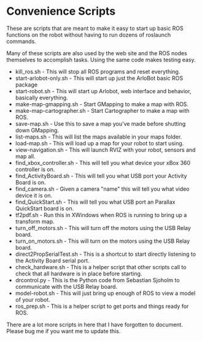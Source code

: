 Convenience Scripts
===========================

These are scripts that are meant to make it easy to start up basic ROS functions on the robot without having to run dozens of roslaunch commands.  

Many of these scripts are also used by the web site and the ROS nodes themselves to accomplish tasks. Using the same code makes testing easy.

- kill_ros.sh - This will stop all ROS programs and reset everything.
- start-arlobot-only.sh - This will start up just the ArloBot basic ROS package
- start-robot.sh - This will start up Arlobot, web interface and behavior, basically everything.
- make-map-gmapping.sh - Start GMapping to make a map with ROS.
- make-map-cartographer.sh - Start Cartographer to make a map with ROS.
- save-map.sh - Use this to save a map you've made before shutting down GMapping.
- list-maps.sh - This will list the maps available in your maps folder.
- load-map.sh - This will load up a map for your robot to start using.
- view-navigation.sh - This will launch RVIZ with your robot, sensors and map all.
- find_xbox_controller.sh - This will tell you what device your xBox 360 controller is on.
- find_ActivityBoard.sh - This will tell you what USB port your Activity Board is on.
- find_camera.sh - Given a camera "name" this will tell you what video device it is on.
- find_QuickStart.sh - This will tell you what USB port an Parallax QuickStart board is on.
- tf2pdf.sh - Run this in XWindows when ROS is running to bring up a transform map.
- turn_off_motors.sh - This will turn off the motors using the USB Relay board.
- turn_on_motors.sh - This will turn on the motors using the USB Relay board.
- direct2PropSerialTest.sh - This is a shortcut to start directly listening to the Activity Board serial port.
- check_hardware.sh - This is a helper script that other scripts call to check that all hardware is in place before starting.
- drcontrol.py - This is the Python code from Sebastian Sjoholm to communicate with the USB Relay board.
- model-robot.sh - This will just bring up enough of ROS to view a model of your robot.
- ros_prep.sh - This is a helper script to get ports and things ready for ROS.

There are a lot more scripts in here that I have forgotten to document. Please bug me if you want me to update this.
